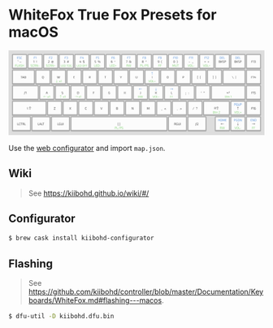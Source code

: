 # WhiteFox True Fox Presets for macOS

![](/layout.png?raw=true)

Use the [web configurator](https://configurator.input.club/?layout=WhiteFox-TheTrueFox) and import `map.json`.

## Wiki

> See https://kiibohd.github.io/wiki/#/

## Configurator

```sh
$ brew cask install kiibohd-configurator
```

## Flashing

> See https://github.com/kiibohd/controller/blob/master/Documentation/Keyboards/WhiteFox.md#flashing---macos.

```sh
$ dfu-util -D kiibohd.dfu.bin
```
